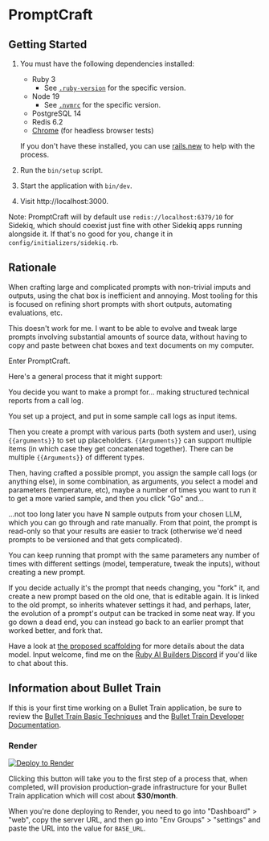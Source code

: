 # PromptCraft

## Getting Started

1. You must have the following dependencies installed:

     - Ruby 3
          - See [`.ruby-version`](.ruby-version) for the specific version.
     - Node 19
          - See [`.nvmrc`](.nvmrc) for the specific version.
     - PostgreSQL 14
     - Redis 6.2
     - [Chrome](https://www.google.com/search?q=chrome) (for headless browser tests)

    If you don't have these installed, you can use [rails.new](https://rails.new) to help with the process.

2. Run the `bin/setup` script.
3. Start the application with `bin/dev`.
4. Visit http://localhost:3000.

Note: PromptCraft will by default use `redis://localhost:6379/10` for Sidekiq, which should coexist just fine with other Sidekiq apps running alongside it. If that's no good for you, change it in `config/initializers/sidekiq.rb`.

## Rationale

When crafting large and complicated prompts with non-trivial imputs and outputs, using the chat box is inefficient and annoying. Most tooling for this is focused on refining short prompts with short outputs, automating evaluations, etc.

This doesn't work for me. I want to be able to evolve and tweak large prompts involving substantial amounts of source data, without having to copy and paste between chat boxes and text documents on my computer.

Enter PromptCraft.

Here's a general process that it might support:

You decide you want to make a prompt for... making structured technical reports from a call log.

You set up a project, and put in some sample call logs as input items.

Then you create a prompt with various parts (both system and user), using `{{arguments}}` to set up placeholders. `{{Arguments}}` can support multiple items (in which case they get concatenated together). There can be multiple `{{Arguments}}` of different types.

Then, having crafted a possible prompt, you assign the sample call logs (or anything else), in some combination, as arguments, you select a model and parameters (temperature, etc), maybe a number of times you want to run it to get a more varied sample, and then you click "Go" and...

...not too long later you have N sample outputs from your chosen LLM, which you can go through and rate manually. From that point, the prompt is read-only so that your results are easier to track (otherwise we'd need prompts to be versioned and that gets complicated).

You can keep running that prompt with the same parameters any number of times with different settings (model, temperature, tweak the inputs), without creating a new prompt.

If you decide actually it's the prompt that needs changing, you "fork" it, and create a new prompt based on the old one, that is editable again. It is linked to the old prompt, so inherits whatever settings it had, and perhaps, later, the evolution of a prompt's output can be tracked in some neat way. If you go down a dead end, you can instead go back to an earlier prompt that worked better, and fork that.

Have a look at [the proposed scaffolding](SCAFFOLDING.md) for more details about the data model. Input welcome, find me on the [Ruby AI Builders Discord](https://discord.gg/jewqJN6wck) if you'd like to chat about this. 

## Information about Bullet Train
If this is your first time working on a Bullet Train application, be sure to review the [Bullet Train Basic Techniques](https://bullettrain.co/docs/getting-started) and the [Bullet Train Developer Documentation](https://bullettrain.co/docs).

### Render

[![Deploy to Render](https://render.com/images/deploy-to-render-button.svg)](https://render.com/deploy?repo=https://github.com/bullet-train-co/bullet_train)

Clicking this button will take you to the first step of a process that, when completed, will provision production-grade infrastructure for your Bullet Train application which will cost about **$30/month**.

When you're done deploying to Render, you need to go into "Dashboard" > "web", copy the server URL, and then go into "Env Groups" > "settings" and paste the URL into the value for `BASE_URL`.
